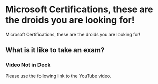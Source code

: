# Microsoft Certifications, these are the droids you are looking for!
Microsoft Certifications, these are the droids you are looking for! 

## What is it like to take an exam?
### Video Not in Deck
Please use the following link to the YouTube video.
